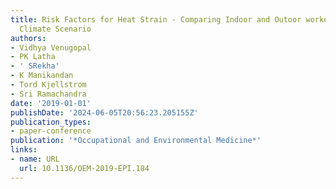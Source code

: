```yaml
---
title: Risk Factors for Heat Strain - Comparing Indoor and Outoor workers in the Chaning
  Climate Scenario
authors:
- Vidhya Venugopal
- PK Latha
- ' SRekha'
- K Manikandan
- Tord Kjellstrom
- Sri Ramachandra
date: '2019-01-01'
publishDate: '2024-06-05T20:56:23.205155Z'
publication_types:
- paper-conference
publication: '*Occupational and Environmental Medicine*'
links:
- name: URL
  url: 10.1136/OEM-2019-EPI.184
---
```

